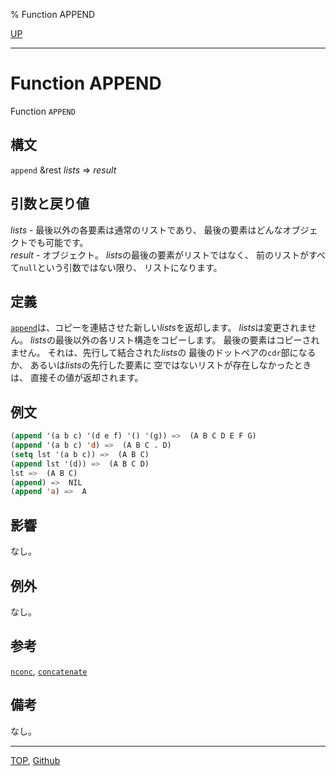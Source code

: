 % Function APPEND

[UP](14.2.html)  

---

# Function APPEND


Function `APPEND`


## 構文

`append` &rest *lists* => *result*


## 引数と戻り値

*lists* - 最後以外の各要素は通常のリストであり、
最後の要素はどんなオブジェクトでも可能です。  
*result* - オブジェクト。
*lists*の最後の要素がリストではなく、
前のリストがすべて`null`という引数ではない限り、
リストになります。


## 定義

[`append`](14.2.append.html)は、コピーを連結させた新しい*lists*を返却します。
*lists*は変更されません。
*lists*の最後以外の各リスト構造をコピーします。
最後の要素はコピーされません。
それは、先行して結合された*lists*の
最後のドットペアの`cdr`部になるか、
あるいは*lists*の先行した要素に
空ではないリストが存在しなかったときは、
直接その値が返却されます。


## 例文

```lisp
(append '(a b c) '(d e f) '() '(g)) =>  (A B C D E F G)
(append '(a b c) 'd) =>  (A B C . D)
(setq lst '(a b c)) =>  (A B C)
(append lst '(d)) =>  (A B C D)
lst =>  (A B C)
(append) =>  NIL
(append 'a) =>  A
```


## 影響

なし。


## 例外

なし。


## 参考

[`nconc`](14.2.nconc.html),
[`concatenate`](17.3.concatenate.html)


## 備考

なし。


---
[TOP](index.html),  [Github](https://github.com/nptcl/npt-japanese)

